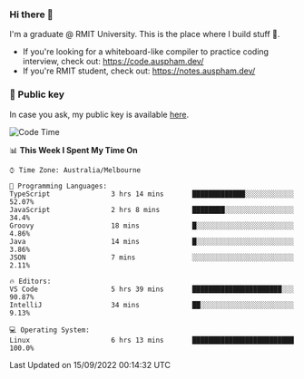 ### Hi there 👋

I'm a graduate @ RMIT University. This is the place where I build stuff 👀. 

- If you're looking for a whiteboard-like compiler to practice coding interview, check out: https://code.auspham.dev/
- If you're RMIT student, check out: https://notes.auspham.dev/

### 🔑 Public key

In case you ask, my public key is available [here](https://public.auspham.dev/).

<!--START_SECTION:waka-->
![Code Time](http://img.shields.io/badge/Code%20Time-851%20hrs%2043%20mins-blue)

📊 **This Week I Spent My Time On** 

```text
⌚︎ Time Zone: Australia/Melbourne

💬 Programming Languages: 
TypeScript               3 hrs 14 mins       █████████████░░░░░░░░░░░░   52.07% 
JavaScript               2 hrs 8 mins        ████████░░░░░░░░░░░░░░░░░   34.4% 
Groovy                   18 mins             █░░░░░░░░░░░░░░░░░░░░░░░░   4.86% 
Java                     14 mins             █░░░░░░░░░░░░░░░░░░░░░░░░   3.86% 
JSON                     7 mins              ░░░░░░░░░░░░░░░░░░░░░░░░░   2.11%

🔥 Editors: 
VS Code                  5 hrs 39 mins       ██████████████████████░░░   90.87% 
IntelliJ                 34 mins             ██░░░░░░░░░░░░░░░░░░░░░░░   9.13%

💻 Operating System: 
Linux                    6 hrs 13 mins       █████████████████████████   100.0%

```


 Last Updated on 15/09/2022 00:14:32 UTC
<!--END_SECTION:waka-->

<!--
**rockmanvnx6/rockmanvnx6** is a ✨ _special_ ✨ repository because its `README.md` (this file) appears on your GitHub profile.

Here are some ideas to get you started:

- 🔭 I’m currently working on ...
- 🌱 I’m currently learning ...
- 👯 I’m looking to collaborate on ...
- 🤔 I’m looking for help with ...
- 💬 Ask me about ...
- 📫 How to reach me: ...
- 😄 Pronouns: ...
- ⚡ Fun fact: ...
-->

